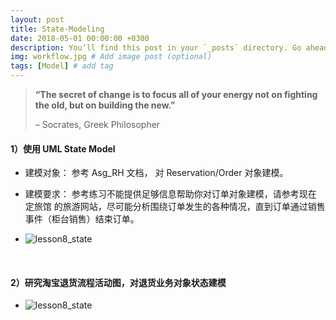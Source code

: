 ```yaml
---
layout: post
title: State-Modeling
date: 2018-05-01 00:00:00 +0300
description: You’ll find this post in your `_posts` directory. Go ahead and edit it and re-build the site to see your changes. # Add post description (optional)
img: workflow.jpg # Add image post (optional)
tags: [Model] # add tag
---
```


> 
>
> **“The secret of change is to focus all of your energy not on fighting the old, but on building the new.”**
>
> – Socrates, Greek Philosopher
>
> 



#### 1）使用 UML State Model

- 建模对象： 参考 Asg_RH 文档， 对 Reservation/Order 对象建模。

- 建模要求： 参考练习不能提供足够信息帮助你对订单对象建模，请参考现在 定旅馆 的旅游网站，尽可能分析围绕订单发生的各种情况，直到订单通过销售事件（柜台销售）结束订单。

- ![lesson8_state]({{site.baseurl}}/assets/img/lesson8_state_model.png)

  ​


#### 2）研究淘宝退货流程活动图，对退货业务对象状态建模

- ![lesson8_state]({{site.baseurl}}/assets/img/lesson8_state_model_taobao.png)

